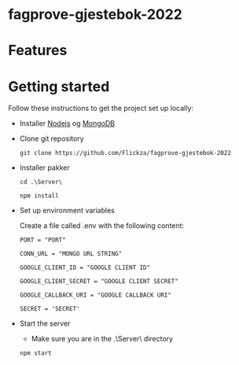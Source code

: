 # fagprove-gjestebok-2022
# Features
# Getting started
Follow these instructions to get the project set up locally:
- Installer [Nodejs](https://nodejs.org/en/) og [MongoDB](https://www.mongodb.com/download-center/community)

- Clone git repository

    ```
    git clone https://github.com/Flickza/fagprove-gjestebok-2022
    ```

- Installer pakker  
    ```
    cd .\Server\

    npm install
    ```
- Set up environment variables

    Create a file called .env with the following content:

    ```
    PORT = "PORT"

    CONN_URL = "MONGO URL STRING"

    GOOGLE_CLIENT_ID = "GOOGLE CLIENT ID"

    GOOGLE_CLIENT_SECRET = "GOOGLE CLIENT SECRET"

    GOOGLE_CALLBACK_URI = "GOOGLE CALLBACK URI"

    SECRET = 'SECRET'

    ```

- Start the server  
    * Make sure you are in the .\Server\ directory 
    ```  
    npm start  

    ```  
